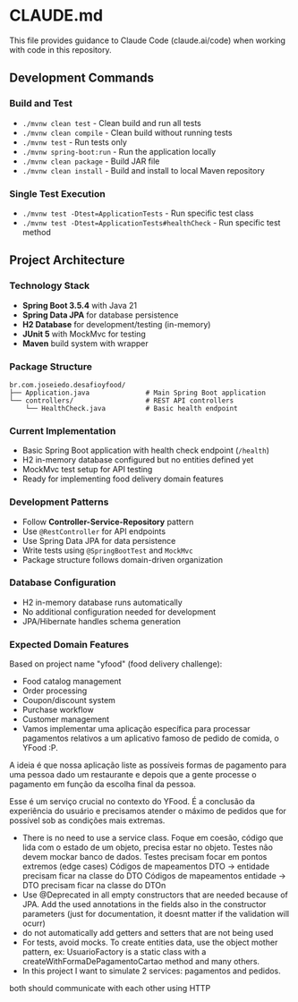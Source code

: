 # CLAUDE.md

This file provides guidance to Claude Code (claude.ai/code) when working with code in this repository.

## Development Commands

### Build and Test
- `./mvnw clean test` - Clean build and run all tests
- `./mvnw clean compile` - Clean build without running tests
- `./mvnw test` - Run tests only
- `./mvnw spring-boot:run` - Run the application locally
- `./mvnw clean package` - Build JAR file
- `./mvnw clean install` - Build and install to local Maven repository

### Single Test Execution
- `./mvnw test -Dtest=ApplicationTests` - Run specific test class
- `./mvnw test -Dtest=ApplicationTests#healthCheck` - Run specific test method

## Project Architecture

### Technology Stack
- **Spring Boot 3.5.4** with Java 21
- **Spring Data JPA** for database persistence
- **H2 Database** for development/testing (in-memory)
- **JUnit 5** with MockMvc for testing
- **Maven** build system with wrapper

### Package Structure
```
br.com.joseiedo.desafioyfood/
├── Application.java              # Main Spring Boot application
└── controllers/                  # REST API controllers
    └── HealthCheck.java          # Basic health endpoint
```

### Current Implementation
- Basic Spring Boot application with health check endpoint (`/health`)
- H2 in-memory database configured but no entities defined yet
- MockMvc test setup for API testing
- Ready for implementing food delivery domain features

### Development Patterns
- Follow **Controller-Service-Repository** pattern
- Use `@RestController` for API endpoints
- Use Spring Data JPA for data persistence
- Write tests using `@SpringBootTest` and `MockMvc`
- Package structure follows domain-driven organization

### Database Configuration
- H2 in-memory database runs automatically
- No additional configuration needed for development
- JPA/Hibernate handles schema generation

### Expected Domain Features
Based on project name "yfood" (food delivery challenge):
- Food catalog management
- Order processing
- Coupon/discount system
- Purchase workflow
- Customer management
- Vamos implementar uma aplicação específica para processar pagamentos relativos a um aplicativo famoso de pedido de comida, o YFood :P.

A ideia é que nossa aplicação liste as possíveis formas de pagamento para uma pessoa dado um restaurante e depois que a gente processe o pagamento em função da escolha final da pessoa.

Esse é um serviço crucial no contexto do YFood. É a conclusão da experiência do usuário e precisamos atender o máximo de pedidos que for possível sob as condições mais extremas.
- There is no need to use a service class.
Foque em coesão, código que lida com o estado de um objeto, precisa estar no objeto.
Testes não devem mockar banco de dados.
Testes precisam focar em pontos extremos (edge cases)
Códigos de mapeamentos DTO -> entidade precisam ficar na classe do DTO
Códigos de mapeamentos entidade -> DTO precisam ficar na classe do DTOn
- Use @Deprecated in all empty constructors that are needed because of JPA. 
Add the used annotations in the fields also in the constructor parameters (just for documentation, it doesnt matter if the validation will ocurr)
- do not automatically add getters and setters that are not being used
- For tests, avoid mocks. To create entities data, use the object mother pattern, ex:
UsuarioFactory is a static class with a createWithFormaDePagamentoCartao method and many others.
- In this project I want to simulate 2 services:
pagamentos
and pedidos.

both should communicate with each other using HTTP